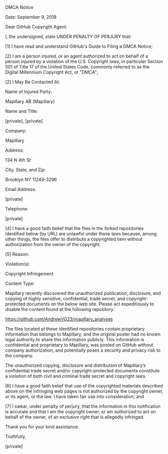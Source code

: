 DMCA Notice  

Date: September 9, 2018  

Dear GitHub Copyright Agent:  

I, the undersigned, state UNDER PENALTY OF PERJURY that:  

[1] I have read and understand GitHub's Guide to Filing a DMCA Notice;  

[2] I am a person injured, or an agent authorized to act on behalf of a person injured by a violation of the U.S. Copyright laws, in particular Section 501 of Title 17 of the United States Code, commonly referred to as the Digital Millennium Copyright Act, or "DMCA";  

[2] I May Be Contacted At:  

Name of Injured Party:  

Mapillary AB (Mapillary)  

Name and Title:  

[private], [private]

Company:

Mapillary

Address:

134 N 4th St  

City, State, and Zip:  

Brooklyn NY 11249-3296  

Email Address:  

[private]

Telephone:

[private]

[4] I have a good faith belief that the files in the forked repositories identified below (by URL) are unlawful under these laws because, among other things, the files offer to distribute a copyrighted item without authorization from the owner of the copyright.  

[5] Reason:  

Violation(s):  

Copyright Infringement  

Content Type:  

Mapillary recently discovered the unauthorized publication, disclosure, and copying of highly sensitive, confidential, trade secret, and copyright-protected documents on the below web site. Please act expeditiously to disable the content found at the following repository:  

https://github.com/AndrewVG23/mapillary_analyses  

The files located at these identified repositories contain proprietary information that belongs to Mapillary, and the original poster had no known legal authority to share this information publicly. This information is confidential and proprietary to Mapillary, was posted on GitHub without company authorization, and potentially poses a security and privacy risk to the company.  

The unauthorized copying, disclosure and distribution of Mapillary’s confidential trade secret and/or copyright-protected documents constitute a violation of both civil and criminal trade secret and copyright laws.  

[6] I have a good faith belief that use of the copyrighted materials described above on the infringing web pages is not authorized by the copyright owner, or its agent, or the law. I have taken fair use into consideration; and  

[7] I swear, under penalty of perjury, that the information in this notification is accurate and that I am the copyright owner, or am authorized to act on behalf of the owner, of an exclusive right that is allegedly infringed.  

Thank you for your kind assistance.  

Truthfully,  

[private]
